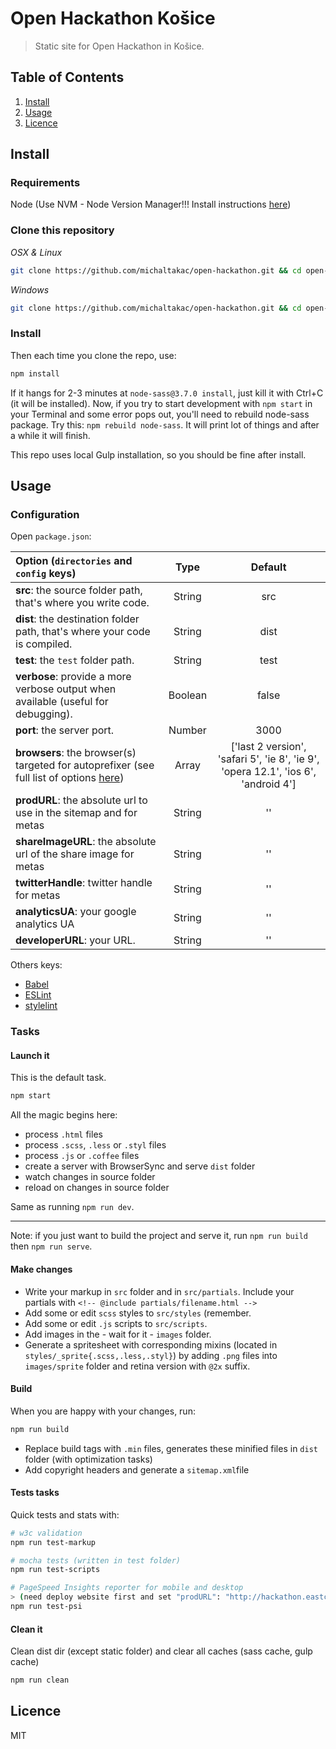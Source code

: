 Open Hackathon Košice
=====================

> Static site for Open Hackathon in Košice.

## Table of Contents

  1. [Install](#install)
  1. [Usage](#usage)
  1. [Licence](#licence)

## Install
### Requirements

Node (Use NVM - Node Version Manager!!! Install instructions [here](https://github.com/creationix/nvm))

### Clone this repository

*OSX & Linux*

```bash
git clone https://github.com/michaltakac/open-hackathon.git && cd open-hackathon
```

*Windows*

```bash
git clone https://github.com/michaltakac/open-hackathon.git && cd open-hackathon
```

### Install

Then each time you clone the repo, use:

```bash
npm install
```
If it hangs for 2-3 minutes at `node-sass@3.7.0 install`, just kill it with Ctrl+C (it will be installed).
Now, if you try to start development with `npm start` in your Terminal and some error pops out, you'll need to rebuild node-sass package.
Try this: `npm rebuild node-sass`. It will print lot of things and after a while it will finish.

This repo uses local Gulp installation, so you should be fine after install.

## Usage

### Configuration

Open `package.json`:

|Option (`directories` and `config` keys)|Type|Default
|:---------|:---------:|:----------:|
|**src**: the source folder path, that's where you write code.|String|src|
|**dist**: the destination folder path, that's where your code is compiled.|String|dist|
|**test**: the `test` folder path.|String|test|
|**verbose**: provide a more verbose output when available (useful for debugging).|Boolean|false|
|**port**: the server port.|Number|3000|
|**browsers**: the browser(s) targeted for autoprefixer (see full list of options [here](https://github.com/ai/autoprefixer#browsers))|Array|['last 2 version', 'safari 5', 'ie 8', 'ie 9', 'opera 12.1', 'ios 6', 'android 4']|
|**prodURL**: the absolute url to use in the sitemap and for metas|String|''|
|**shareImageURL**: the absolute url of the share image for metas|String|''|
|**twitterHandle**: twitter handle for metas|String|''|
|**analyticsUA**: your google analytics UA|String|''|
|**developerURL**: your URL.|String|''|

Others keys:

* [Babel](https://babeljs.io/docs/usage/babelrc/)
* [ESLint](http://eslint.org/docs/user-guide/configuring)
* [stylelint](https://github.com/stylelint/stylelint/blob/master/docs/user-guide/configuration.md)

### Tasks

#### Launch it

This is the default task.

```bash
npm start
```
All the magic begins here:

* process `.html` files
* process `.scss`, `.less` or `.styl` files
* process `.js` or `.coffee` files
* create a server with BrowserSync and serve `dist` folder
* watch changes in source folder
* reload on changes in source folder

Same as running `npm run dev`.

---
Note: if you just want to build the project and serve it, run `npm run build` then `npm run serve`.


#### Make changes

 * Write your markup in `src` folder and in `src/partials`. Include your partials with `<!-- @include partials/filename.html -->`
 * Add some or edit `scss` styles to `src/styles` (remember.
 * Add some or edit `.js` scripts to `src/scripts`.
 * Add images in the - wait for it - `images` folder.
 * Generate a spritesheet with corresponding mixins (located in `styles/_sprite{.scss,.less,.styl}`) by adding `.png` files into `images/sprite` folder and retina version with `@2x` suffix.

#### Build

When you are happy with your changes, run:

```bash
npm run build
```

* Replace build tags with `.min` files, generates these minified files in `dist` folder (with optimization tasks)
* Add copyright headers and generate a `sitemap.xml`file

#### Tests tasks

Quick tests and stats with:

```bash
# w3c validation
npm run test-markup

# mocha tests (written in test folder)
npm run test-scripts

# PageSpeed Insights reporter for mobile and desktop
> (need deploy website first and set "prodURL": "http://hackathon.eastcubator.sk")
npm run test-psi
```

#### Clean it

Clean dist dir (except static folder) and clear all caches (sass cache, gulp cache)

```bash
npm run clean
```

## Licence

MIT
